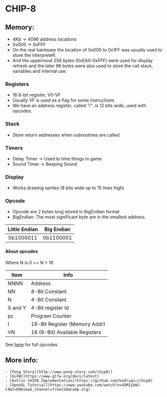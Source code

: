 # CHIP-8

## Memory:
 - 4Kb -> 4096 address locations
 - 0x000 -> 0xFFF
 - On the real hardware the location of 0x000 to 
0x1FF was usually used to store the interpreteR.
 - And the uppermost 256 bytes (0xEA0-0xFFF) were used
for display refresh and the later 96 bytes were also
used to store the call stack, variables and internal use.

### Registers
 - 16 8-bit register, V0-VF
 - Usually VF is used as a flag for some instructions
 - We have an address register, called _"i"_.
is 12 bits wide, used with opcodes.

### Stack
 - Store return addresses when subroutines are called

### Timers
- Delay Timer -> Used to time things in game
- Sound Timer -> Beeping Sound

### Display
 - Works drawing sprites (8 bits wide up to 15 lines high)

### Opcode
 - Opcode are 2 bytes long stored in BigEndian format
 - BigEndian: The most significant byte are in the smallest
address.  

| Little Endian | Big Endian |
|:-------------:|:----------:|
|   0b1000011   | 0b1100001  |

#### About opcodes
Where N is 0 <= N < 16  

| Item    | Info                           |
|---------|--------------------------------|
| NNNN    | Address                        |
| NN      | 8-Bit Constant                 |
| N       | 4-Bit Constant                 |
| X and Y | 4-Bit register Id              |
| pc      | Program Counter                |
| I       | 16-Bit Register (Memory Addr)  |
| VN      | 16 (8-Bit) Available Registers |

See [here](https://en.wikipedia.org/wiki/CHIP-8#Virtual_machine_description:~:text=timer%20is%20nonzero.-,Opcode%20table,-%5Bedit%5D) for full opcodes

## More info:

    - [Pong Story](http://www.pong-story.com/chip8/)
    - [GLFW](https://www.glfw.org/docs/latest)
    - [Kotlin CHIP8 Implementation](https://github.com/badlogic/chip8)
    - [OpenGL Tutorial](https://www.youtube.com/watch?v=45MIykWJ-C4&t=696s&ab_channel=freeCodeCamp.org)
